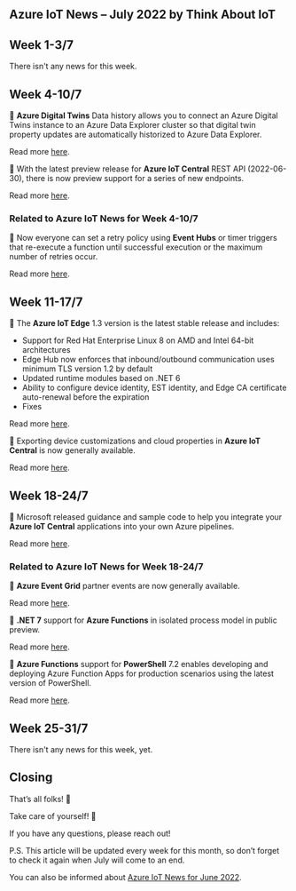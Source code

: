 ## Azure IoT News – July 2022 by Think About IoT

## Week 1-3/7
There isn't any news for this week.

## Week 4-10/7
🔸 **Azure Digital Twins** Data history allows you to connect an Azure Digital Twins instance to an Azure Data Explorer cluster so that digital twin property updates are automatically historized to Azure Data Explorer.

Read more [here](https://azure.microsoft.com/en-gb/updates/generally-available-azure-digital-twins-data-history/).

🔸 With the latest preview release for **Azure IoT Central** REST API (2022-06-30), there is now preview support for a series of new endpoints.

Read more [here](https://azure.microsoft.com/en-gb/updates/iotc-2022-06-30-rest-api-preview/).

### Related to Azure IoT News for Week 4-10/7
🔸 Now everyone can set a retry policy using **Event Hubs** or timer triggers that re-execute a function until successful execution or the maximum number of retries occur.

Read more [here](https://azure.microsoft.com/en-gb/updates/generally-available-azure-functions-retry-policy-for-event-hubs-and-timer-triggers/).

## Week 11-17/7
🔸 The **Azure IoT Edge** 1.3 version is the latest stable release and includes:

- Support for Red Hat Enterprise Linux 8 on AMD and Intel 64-bit architectures
- Edge Hub now enforces that inbound/outbound communication uses minimum TLS version 1.2 by default
- Updated runtime modules based on .NET 6
- Ability to configure device identity, EST identity, and Edge CA certificate auto-renewal before the expiration
- Fixes

Read more [here](https://azure.microsoft.com/en-gb/updates/azure-iot-edge-130-release-is-now-generally-available/).

🔸 Exporting device customizations and cloud properties in **Azure IoT Central** is now generally available.

Read more [here](https://azure.microsoft.com/en-gb/updates/iotc-export-customizations-and-cloud-properties/).

## Week 18-24/7
🔸 Microsoft released guidance and sample code to help you integrate your **Azure IoT Central** applications into your own Azure pipelines.

Read more [here](https://azure.microsoft.com/en-gb/updates/iotc-ci-cd-guidance/).

### Related to Azure IoT News for Week 18-24/7
🔸 **Azure Event Grid** partner events are now generally available.

Read more [here](https://azure.microsoft.com/en-gb/updates/generally-available-azure-event-grid-partner-events/).

🔸 **.NET 7** support for **Azure Functions** in isolated process model in public preview.

Read more [here](https://azure.microsoft.com/en-gb/updates/pubic-preview-net-7-support-for-azure-functions-in-isolated-process-model/).

🔸 **Azure Functions** support for **PowerShell** 7.2 enables developing and deploying Azure Function Apps for production scenarios using the latest version of PowerShell.

Read more [here](https://azure.microsoft.com/en-gb/updates/generally-available-azure-functions-support-for-powershell-72/).

## Week 25-31/7
There isn't any news for this week, yet.

## Closing
That’s all folks! 👋

Take care of yourself! 🙂

If you have any questions, please reach out!

P.S. This article will be updated every week for this month, so don’t forget to check it again when July will come to an end.

You can also be informed about [Azure IoT News for June 2022](https://www.thinkaboutiot.com/index.php/2022/06/23/azure-iot-news-june-2022-by-think-about-iot/). 